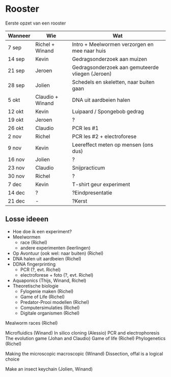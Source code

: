 # Rooster

Eerste opzet van een rooster

Wanneer|Wie|Wat
---|---|---
7 sep|Richel + Winand|Intro + Meelwormen verzorgen en mee naar huis
14 sep|Kevin|Gedragsonderzoek aan muizen
21 sep|Jeroen|Gedragsonderzoek aan gemuteerde vliegen (Jeroen)
28 sep|Jolien|Schedels en skeletten, naar buiten gaan
5 okt|Claudio + Winand|DNA uit aardbeien halen
12 okt|Kevin|Luipaard / Spongebob gedrag
19 okt|Jeroen|?
26 okt|Claudio|PCR les #1
2 nov|Richel|PCR les #2 + electroforese
9 nov|Kevin|Leereffect meten op mensen (ons dus)
16 nov|Jolien|?
23 nov|Claudio|Snijpracticum
30 nov|Richel|?
7 dec|Kevin|T-shirt geur experiment
14 dec|?|?Eindpresentatie
21 dec|-|?Kerst

## Losse ideeen

 * Hoe doe ik een experiment?
 * Meelwormen
    * race (Richel)
    * andere experimenten (leerlingen)
 * Op Avontuur (ook wel: naar buiten)  (Richel)
 * DNA halen uit aardbeien (Richel)
 * DDNA fingerprinting
    * PCR (?, evt. Richel)
    * electroforese + foto (?, evt. Richel)
 * Aquaponics (Thijs, Winand, Richel)
 * Theoretische biologie
    * Fylogenie maken (Richel)
    * Game of Life (Richel)
    * Predator-Prooi modellen (Richel)
    * Computersimulaties (Richel)
    * Digitale organismen (Richel)

Mealworm races (Richel)


Microfluidics (Winand)
In silico cloning (Alessio)
PCR and electrophoresis
The evolution game (Johan and Claudio)
Game of life (Richel)
Phylogenetics (Richel)

Making the microscopic macroscopic (Winand)
Dissection, offal is a logical choice

Make an insect keychain (Jolien, Winand)